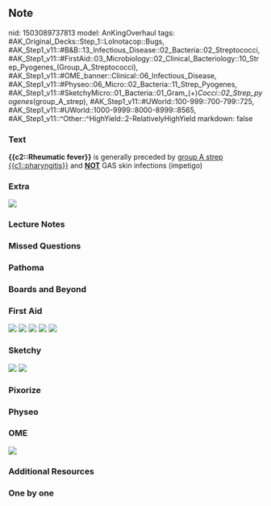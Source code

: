## Note
nid: 1503089737813
model: AnKingOverhaul
tags: #AK_Original_Decks::Step_1::Lolnotacop::Bugs, #AK_Step1_v11::#B&B::13_Infectious_Disease::02_Bacteria::02_Streptococci, #AK_Step1_v11::#FirstAid::03_Microbiology::02_Clinical_Bacteriology::10_Strep_Pyogenes_(Group_A_Streptococci), #AK_Step1_v11::#OME_banner::Clinical::06_Infectious_Disease, #AK_Step1_v11::#Physeo::06_Micro::02_Bacteria::11_Strep_Pyogenes, #AK_Step1_v11::#SketchyMicro::01_Bacteria::01_Gram_(+)_Cocci::02_Strep_pyogenes_(group_A_strep), #AK_Step1_v11::#UWorld::100-999::700-799::725, #AK_Step1_v11::#UWorld::1000-9999::8000-8999::8565, #AK_Step1_v11::^Other::^HighYield::2-RelativelyHighYield
markdown: false

### Text
<b>{{c2::Rheumatic fever}}</b> is generally preceded by <u>group A
strep {{c1::pharyngitis}}</u> and <u><b>NOT</b></u> GAS skin
infections (impetigo)

### Extra
<img src="paste-20723217203555.jpg">

### Lecture Notes


### Missed Questions


### Pathoma


### Boards and Beyond


### First Aid
<img src="tmphb18sdai.png"> <img src="tmpnh6qk0l2.png"> <img src=
"tmpvjtfcoz_.png"> <img src="tmpfl71yd1v.png"> <img src=
"tmptpg55msq.png">

### Sketchy
<img src="paste-454463374491649.jpg"> <img src=
"Screen%20Shot%202019-09-26%20at%208.09.54%20AM.png">

### Pixorize


### Physeo


### OME
<div class="ome-widget">
  <a href=
  "https://onlinemeded.org/spa/infectious-disease?ref=anki"><img src="_OME_AnkiFlashcards_Topic_3.png"></a>
</div>

### Additional Resources


### One by one

